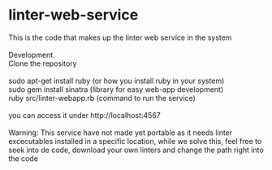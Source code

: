 # linter-web-service
This is the code that makes up the linter web service in the system<br />
<br />
Development.<br />
Clone the repository<br />
<br />
sudo apt-get install ruby (or how you install ruby in your system)<br />
sudo gem install sinatra (library for easy web-app development)<br />
ruby src/linter-webapp.rb (command to run the service)<br />
<br />
you can access it under http://localhost:4567<br/>
<br/>
Warning: This service have not made yet portable as it needs linter excecutables installed in a specific location, while we solve this, feel free to seek into de code, download your own linters and change the path right into the code<br/>
